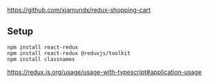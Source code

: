 https://github.com/xjamundx/redux-shopping-cart

## Setup

```
npm install react-redux
npm install react-redux @reduxjs/toolkit
npm install classnames

```

https://redux.js.org/usage/usage-with-typescript#application-usage
